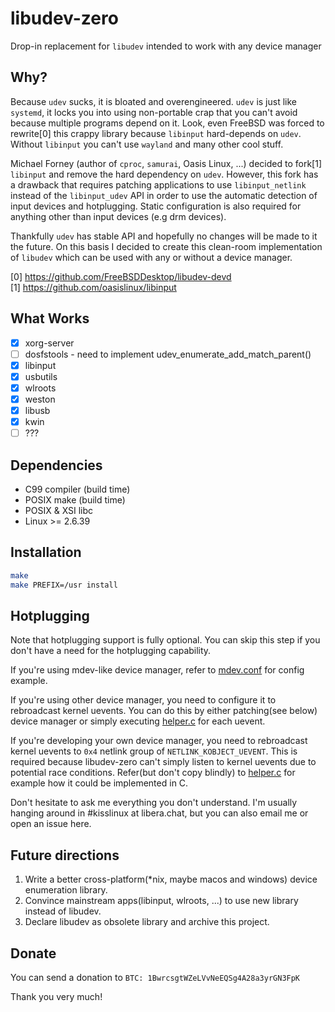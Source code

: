# libudev-zero

Drop-in replacement for `libudev` intended to work with any device manager

## Why?

Because `udev` sucks, it is bloated and overengineered. `udev` is just
like `systemd`, it locks you into using non-portable crap that you can't
avoid because multiple programs depend on it. Look, even FreeBSD was forced
to rewrite[0] this crappy library because `libinput` hard-depends on `udev`.
Without `libinput` you can't use `wayland` and many other cool stuff.

Michael Forney (author of `cproc`, `samurai`, Oasis Linux, ...) decided to
fork[1] `libinput` and remove the hard dependency on `udev`. However, this
fork has a drawback that requires patching applications to use `libinput_netlink`
instead of the `libinput_udev` API in order to use the automatic detection of
input devices and hotplugging. Static configuration is also required for anything
other than input devices (e.g drm devices).

Thankfully `udev` has stable API and hopefully no changes will be made to it
the future. On this basis I decided to create this clean-room implementation
of `libudev` which can be used with any or without a device manager.

[0] https://github.com/FreeBSDDesktop/libudev-devd  
[1] https://github.com/oasislinux/libinput

## What Works

* [x] xorg-server
* [ ] dosfstools - need to implement udev_enumerate_add_match_parent()
* [x] libinput
* [x] usbutils
* [x] wlroots
* [x] weston
* [x] libusb
* [x] kwin
* [ ] ???

## Dependencies

* C99 compiler (build time)
* POSIX make (build time)
* POSIX & XSI libc
* Linux >= 2.6.39

## Installation

```sh
make
make PREFIX=/usr install
```

## Hotplugging

Note that hotplugging support is fully optional. You can skip
this step if you don't have a need for the hotplugging capability.

If you're using mdev-like device manager, refer to [mdev.conf](contrib/mdev.conf)
for config example.

If you're using other device manager, you need to configure it to rebroadcast
kernel uevents. You can do this by either patching(see below) device manager
or simply executing [helper.c](contrib/helper.c) for each uevent.

If you're developing your own device manager, you need to rebroadcast kernel
uevents to `0x4` netlink group of `NETLINK_KOBJECT_UEVENT`. This is required
because libudev-zero can't simply listen to kernel uevents due to potential
race conditions. Refer(but don't copy blindly) to [helper.c](contrib/helper.c)
for example how it could be implemented in C.

Don't hesitate to ask me everything you don't understand. I'm usually hanging
around in #kisslinux at libera.chat, but you can also email me or open an issue here.

## Future directions

1. Write a better cross-platform(*nix, maybe macos and windows) device enumeration library.
2. Convince mainstream apps(libinput, wlroots, ...) to use new library instead of libudev.
3. Declare libudev as obsolete library and archive this project.

## Donate

You can send a donation to `BTC: 1BwrcsgtWZeLVvNeEQSg4A28a3yrGN3FpK`

Thank you very much!
